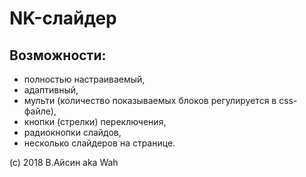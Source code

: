 # NK-слайдер
## Возможности:
- полностью настраиваемый,
- адаптивный,
- мульти (количество показываемых блоков регулируется в css-файле),
- кнопки (стрелки) переключения,
- радиокнопки слайдов,
- несколько слайдеров на странице.

(c) 2018 В.Айсин aka Wah